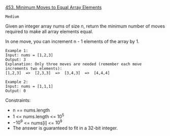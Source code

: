 [453. Minimum Moves to Equal Array Elements](https://leetcode.com/problems/minimum-moves-to-equal-array-elements/description/)

`Medium`

Given an integer array nums of size n, return the minimum number of moves required to make all array elements equal.

In one move, you can increment n - 1 elements of the array by 1.

```
Example 1:
Input: nums = [1,2,3]
Output: 3
Explanation: Only three moves are needed (remember each move increments two elements):
[1,2,3]  =>  [2,3,3]  =>  [3,4,3]  =>  [4,4,4]

Example 2:
Input: nums = [1,1,1]
Output: 0
```

Constraints:

- n == nums.length
- 1 <= nums.length <= $10^5$
- $-10^9$ <= nums[i] <= $10^9$
- The answer is guaranteed to fit in a 32-bit integer.